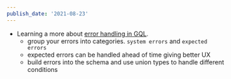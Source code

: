 ```yaml
---
publish_date: '2021-08-23'
---
```


- Learning a more about [error handling in GQL](https://www.youtube.com/watch?v=RDNTP66oY2o&t=583s).
  - group your errors into categories. `system errors` and `expected errors`
  - expected errors can be handled ahead of time giving better UX
  - build errors into the schema and use union types to handle different conditions
